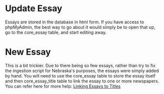 Update Essay
==========

Essays are stored in the database in html form.  If you have access to phpMyAdmin, the best way to go about it would simply be to open that up, go to the core_essay table, and start editing away.

New Essay
============

This is a bit trickier.  Due to there being so few essays, rather than try to fix the ingestion script for Nebraska's purposes, the essays were simply added by hand.  You will need to use the core_essay table to store the essay itself and then core_essay_title table to link the essay to one or more newspapers.  You can refer here for more help:  [Linking Essays to Titles](https://docs.google.com/document/d/1_QdtUb9FgrHlBupFM6kCol6TBTG6Xa5brhbh31w-fjU/edit#heading=h.i2jzq1boumcg)

